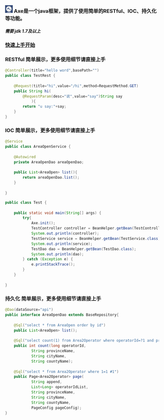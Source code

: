 ### <img width="25px" height="25px" src='https://github.com/DongyuCai/Axe/blob/branch-jdk1.7/axe/favicon.png'/> Axe是一个java框架，提供了使用简单的RESTful、IOC、持久化等功能。

##### 需要 jdk 1.7及以上

### [快速上手开始](https://github.com/DongyuCai/Axe/blob/branch-jdk1.7/GET_START.md)

### RESTful 简单展示，更多使用细节请直接上手
```java
@Controller(title="hello word",basePath="")
public class TestRest {

	@Request(title="hi",value="/hi",method=RequestMethod.GET)
	public String hi(
		@RequestParam(desc="说",value="say")String say	
			){
		return "u say:"+say;
	}
}
```

### IOC 简单展示，更多使用细节请直接上手
```java
@Service
public class AreaOpenService {
	
	@Autowired
	private AreaOpenDao areaOpenDao;

	public List<AreaOpen> list(){
		return areaOpenDao.list();
	}
	
}
```
```java
public class Test {
	
	public static void main(String[] args) {
		try{
			Axe.init();
			TestController controller = BeanHelper.getBean(TestController.class);
			System.out.println(controller);
			TestService service = BeanHelper.getBean(TestService.class);
			System.out.println(service);
			TestDao dao = BeanHelper.getBean(TestDao.class);
			System.out.println(dao);
		} catch (Exception e) {
			e.printStackTrace();
		}
	}

}
```

### 持久化 简单展示，更多使用细节请直接上手
```java
@Dao(dataSource="api")
public interface AreaOpenDao extends BaseRepository{

	@Sql("select * from AreaOpen order by id")
	public List<AreaOpen> list();
	
	@Sql("select count(1) from Area2Operator where operatorId=?1 and provinceName=?2 and cityName=?3 and countyName=?4")
	public int count(long operatorId,
			String provinceName,
			String cityName,
			String countyName);
			
	@Sql("select * from Area2Operator where 1=1 #1")
	public Page<Area2Operator> page(
			String append,
			List<Long> operatorIdList,
			String provinceName,
			String cityName,
			String countyName,
			PageConfig pageConfig);
}
```
